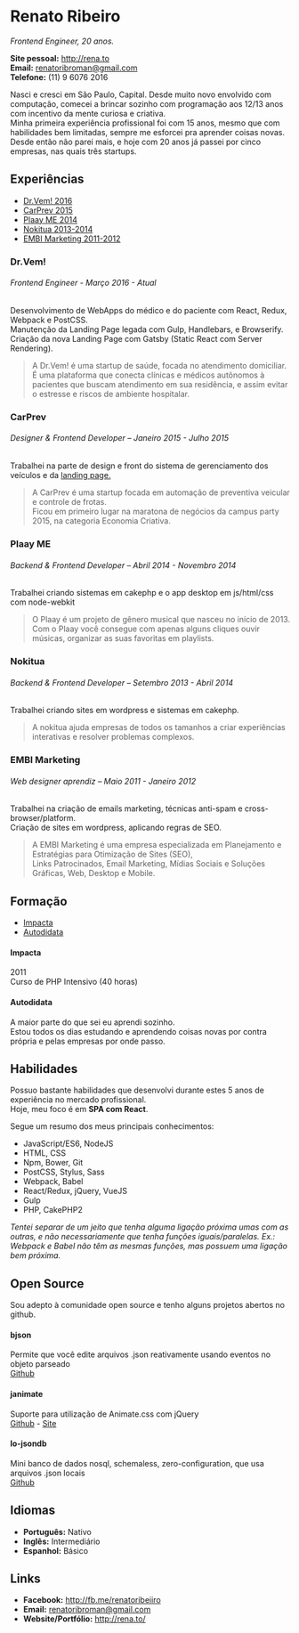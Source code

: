 # Renato Ribeiro
*Frontend Engineer, 20 anos.*

**Site pessoal:** http://rena.to  
**Email:** renatoribroman@gmail.com  
**Telefone:** (11) 9 6076 2016  

Nasci e cresci em São Paulo, Capital. Desde muito novo envolvido com computação, comecei a brincar sozinho com programação aos 12/13 anos com incentivo da mente curiosa e criativa.  
Minha primeira experiência profissional foi com 15 anos, mesmo que com habilidades bem limitadas, sempre me esforcei pra aprender coisas novas. Desde então não parei mais, e hoje com 20 anos já passei por cinco empresas, nas quais três startups.

## Experiências

* [Dr.Vem! 2016](/#drvem)
* [CarPrev 2015](/#carprev)
* [Plaay ME 2014](/#plaay-me)
* [Nokitua 2013-2014](/#nokitua)
* [EMBI Marketing 2011-2012](/#embi-marketing)

### Dr.Vem!
###### Frontend Engineer - Março 2016 - *Atual*

Desenvolvimento de WebApps do médico e do paciente com React, Redux, Webpack e PostCSS.  
Manutenção da Landing Page legada com Gulp, Handlebars, e Browserify.  
Criação da nova Landing Page com Gatsby (Static React com Server Rendering).  

> A Dr.Vem! é uma startup de saúde, focada no atendimento domiciliar.  
> É uma plataforma que conecta clínicas e médicos autônomos à pacientes que buscam atendimento em sua residência, e assim evitar o estresse e riscos de ambiente hospitalar.   

### CarPrev
###### Designer & Frontend Developer – Janeiro 2015 - Julho 2015

Trabalhei na parte de design e front do sistema de gerenciamento dos veículos e da [landing page.](http://carprev.com.br)  

> A CarPrev é uma startup focada em automação de preventiva veicular e controle de frotas.  
> Ficou em primeiro lugar na maratona de negócios da campus party 2015, na categoria Economia Criativa.  

### Plaay ME
###### Backend & Frontend Developer – Abril 2014 - Novembro 2014

Trabalhei criando sistemas em cakephp e o app desktop em js/html/css com node-webkit

> O Plaay é um projeto de gênero musical que nasceu no início de 2013.  
> Com o Plaay você consegue com apenas alguns cliques ouvir músicas, organizar as suas favoritas em playlists.

### Nokitua
###### Backend & Frontend Developer – Setembro 2013 - Abril 2014

Trabalhei criando sites em wordpress e sistemas em cakephp.  
  
> A nokitua ajuda empresas de todos os tamanhos a criar experiências interativas e resolver problemas complexos.  

### EMBI Marketing
###### Web designer aprendiz – Maio 2011 - Janeiro 2012

Trabalhei na criação de emails marketing, técnicas anti-spam e cross-browser/platform.  
Criação de sites em wordpress, aplicando regras de SEO.  
  
> A EMBI Marketing é uma empresa especializada em Planejamento e Estratégias para Otimização de Sites (SEO),  
> Links Patrocinados, Email Marketing, Mídias Sociais e Soluções Gráficas, Web, Desktop e Mobile.  

## Formação

* [Impacta](/#impacta)
* [Autodidata](/#autodidata)

#### Impacta
2011  
Curso de PHP Intensivo (40 horas)  

#### Autodidata
A maior parte do que sei eu aprendi sozinho.  
Estou todos os dias estudando e aprendendo coisas novas por contra própria e pelas empresas por onde passo.  

## Habilidades  
Possuo bastante habilidades que desenvolvi durante estes 5 anos de experiência no mercado profissional.  
Hoje, meu foco é em **SPA com React**.

Segue um resumo dos meus principais conhecimentos:  

* JavaScript/ES6, NodeJS
* HTML, CSS
* Npm, Bower, Git
* PostCSS, Stylus, Sass
* Webpack, Babel
* React/Redux, jQuery, VueJS
* Gulp
* PHP, CakePHP2

*Tentei separar de um jeito que tenha alguma ligação próxima umas com as outras, e não necessariamente que tenha funções iguais/paralelas. Ex.: Webpack e Babel não têm as mesmas funções, mas possuem uma ligação bem próxima.*

## Open Source
Sou adepto à comunidade open source e tenho alguns projetos abertos no github.  

#### bjson
Permite que você edite arquivos .json reativamente usando eventos no objeto parseado  
[Github](http://github.com/renatorib/bjson)

#### janimate
Suporte para utilização de Animate.css com jQuery  
[Github](http://github.com/renatorib/janimate) - [Site](http://renatorib.github.io/janimate)

#### lo-jsondb
Mini banco de dados nosql, schemaless, zero-configuration, que usa arquivos .json locais  
[Github](http://github.com/renatorib/lo-jsondb)  

## Idiomas

* **Português:** Nativo  
* **Inglês:** Intermediário  
* **Espanhol:** Básico  

## Links

* **Facebook:** http://fb.me/renatoribeiiro  
* **Email:** renatoribroman@gmail.com  
* **Website/Portfólio:** http://rena.to/  
